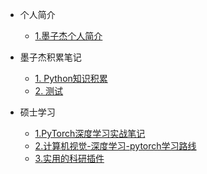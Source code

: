 <!-- 侧边栏 docs/_sidebar.md -->

- 个人简介
  - [1.墨子杰个人简介](personal_profile/personal_profile/personal_profile.md)
  

- 墨子杰积累笔记
  - [1. Python知识积累](mozijie_notebook/Python_Work_Accumulation/1.python工作积累.md)
  - [2. 测试](mozijie_notebook/Java_Work_Accumulation/2.java工作积累)

- 硕士学习
  - [1.PyTorch深度学习实战笔记](master_studies/PyTorch_Deep_Learning_Practice（By_LiuEr）/mozijie_notebook.md)
  - [2.计算机视觉-深度学习-pytorch学习路线](master_studies/计算机视觉-深度学习-pytorch学习路线/computer_vision_learning_path.md)
  - [3.实用的科研插件](master_studies/实用的科研插件/practical_research_plugin.md)
